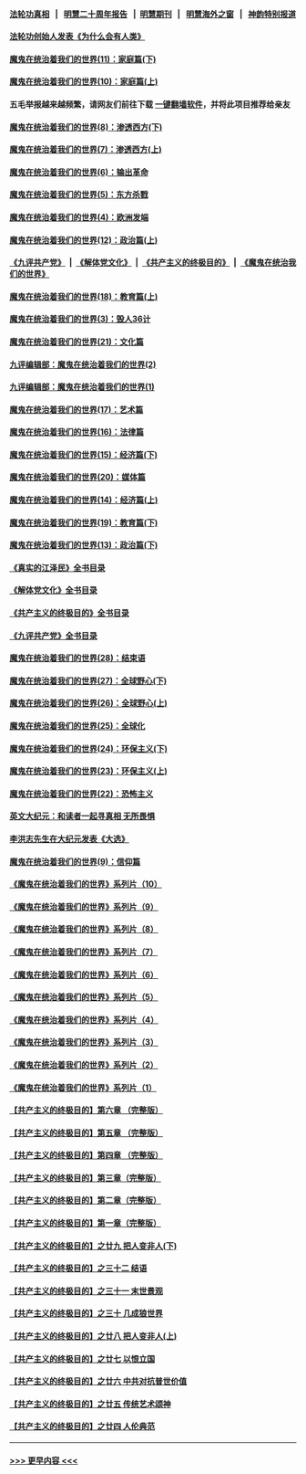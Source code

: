 #### [法轮功真相](https://github.com/gfw-breaker/truth/blob/master/README.md?t=0) &nbsp;&nbsp;|&nbsp;&nbsp; [明慧二十周年报告](https://github.com/gfw-breaker/mh-reports/blob/master/README.md?t=0) &nbsp;&nbsp;|&nbsp;&nbsp;[明慧期刊](https://github.com/gfw-breaker/mh-qikan) &nbsp;&nbsp;|&nbsp;&nbsp; [明慧海外之窗](https://github.com/gfw-breaker/mh-news/blob/master/README.md?t=0) &nbsp;&nbsp;|&nbsp;&nbsp; [神韵特别报道](https://github.com/gfw-breaker/mh-news/blob/master/shenyun.md?t=0)
#### [法轮功创始人发表《为什么会有人类》](../pages/nsc422/n13912117.md?t=03301543) 
#### [魔鬼在统治着我们的世界(11)：家庭篇(下)](../pages/nsc422/n10440961.md?t=03301543) 
#### [魔鬼在统治着我们的世界(10)：家庭篇(上)](../pages/nsc422/n10435448.md?t=03301543) 
#### 五毛举报越来越频繁，请网友们前往下载 [一键翻墙软件](https://github.com/gfw-breaker/ssr-accounts)，并将此项目推荐给亲友
#### [魔鬼在统治着我们的世界(8)：渗透西方(下)](../pages/nsc422/n10429603.md?t=03301543) 
#### [魔鬼在统治着我们的世界(7)：渗透西方(上)](../pages/nsc422/n10426013.md?t=03301543) 
#### [魔鬼在统治着我们的世界(6)：输出革命](../pages/nsc422/n10421536.md?t=03301543) 
#### [魔鬼在统治着我们的世界(5)：东方杀戮](../pages/nsc422/n10417707.md?t=03301543) 
#### [魔鬼在统治着我们的世界(4)：欧洲发端](../pages/nsc422/n10414890.md?t=03301543) 
#### [魔鬼在统治着我们的世界(12)：政治篇(上)](../pages/nsc422/n10444576.md?t=03301543) 
#### [《九评共产党》](https://github.com/begood0513/9ping.md/blob/master/README.md) &nbsp;|&nbsp; [《解体党文化》](../../../../jtdwh.md/blob/master/README.md)  &nbsp;|&nbsp; [《共产主义的终极目的》](../../../../gczydzjmd.md/blob/master/README.md) &nbsp;|&nbsp; [《魔鬼在统治我们的世界》](../../../../mgztzwmdsj.md/blob/master/README.md) 
#### [魔鬼在统治着我们的世界(18)：教育篇(上)](../pages/nsc422/n10526970.md?t=03301543) 
#### [魔鬼在统治着我们的世界(3)：毁人36计](../pages/nsc422/n10411583.md?t=03301543) 
#### [魔鬼在统治着我们的世界(21)：文化篇](../pages/nsc422/n10597706.md?t=03301543) 
#### [九评编辑部：魔鬼在统治着我们的世界(2)](../pages/nsc422/n10410036.md?t=03301543) 
#### [九评编辑部：魔鬼在统治着我们的世界(1)](../pages/nsc422/n10406825.md?t=03301543) 
#### [魔鬼在统治着我们的世界(17)：艺术篇](../pages/nsc422/n10499093.md?t=03301543) 
#### [魔鬼在统治着我们的世界(16)：法律篇](../pages/nsc422/n10485969.md?t=03301543) 
#### [魔鬼在统治着我们的世界(15)：经济篇(下)](../pages/nsc422/n10469975.md?t=03301543) 
#### [魔鬼在统治着我们的世界(20)：媒体篇](../pages/nsc422/n10586579.md?t=03301543) 
#### [魔鬼在统治着我们的世界(14)：经济篇(上)](../pages/nsc422/n10457370.md?t=03301543) 
#### [魔鬼在统治着我们的世界(19)：教育篇(下)](../pages/nsc422/n10564808.md?t=03301543) 
#### [魔鬼在统治着我们的世界(13)：政治篇(下)](../pages/nsc422/n10448270.md?t=03301543) 
#### [《真实的江泽民》全书目录](../pages/nsc422/n13721399.md?t=03301543) 
#### [《解体党文化》全书目录](../pages/nsc422/n13721157.md?t=03301543) 
#### [《共产主义的终极目的》全书目录](../pages/nsc422/n13721048.md?t=03301543) 
#### [《九评共产党》全书目录](../pages/nsc422/n13708085.md?t=03301543) 
#### [魔鬼在统治着我们的世界(28)：结束语](../pages/nsc422/n10936246.md?t=03301543) 
#### [魔鬼在统治着我们的世界(27)：全球野心(下)](../pages/nsc422/n10928319.md?t=03301543) 
#### [魔鬼在统治着我们的世界(26)：全球野心(上)](../pages/nsc422/n10900318.md?t=03301543) 
#### [魔鬼在统治着我们的世界(25)：全球化](../pages/nsc422/n10788205.md?t=03301543) 
#### [魔鬼在统治着我们的世界(24)：环保主义(下)](../pages/nsc422/n10695307.md?t=03301543) 
#### [魔鬼在统治着我们的世界(23)：环保主义(上)](../pages/nsc422/n10688613.md?t=03301543) 
#### [魔鬼在统治着我们的世界(22)：恐怖主义](../pages/nsc422/n10614727.md?t=03301543) 
#### [英文大纪元：和读者一起寻真相 无所畏惧](../pages/nsc422/n12542027.md?t=03301543) 
#### [李洪志先生在大纪元发表《大选》](../pages/nsc422/n12534746.md?t=03301543) 
#### [魔鬼在统治着我们的世界(9)：信仰篇](../pages/nsc422/n10432159.md?t=03301543) 
#### [《魔鬼在统治着我们的世界》系列片（10）](../pages/nsc422/n12292670.md?t=03301543) 
#### [《魔鬼在统治着我们的世界》系列片（9）](../pages/nsc422/n12290859.md?t=03301543) 
#### [《魔鬼在统治着我们的世界》系列片（8）](../pages/nsc422/n12287445.md?t=03301543) 
#### [《魔鬼在统治着我们的世界》系列片（7）](../pages/nsc422/n12283425.md?t=03301543) 
#### [《魔鬼在统治着我们的世界》系列片（6）](../pages/nsc422/n12282314.md?t=03301543) 
#### [《魔鬼在统治着我们的世界》系列片（5）](../pages/nsc422/n12281419.md?t=03301543) 
#### [《魔鬼在统治着我们的世界》系列片（4）](../pages/nsc422/n12274024.md?t=03301543) 
#### [《魔鬼在统治着我们的世界》系列片（3）](../pages/nsc422/n12271322.md?t=03301543) 
#### [《魔鬼在统治着我们的世界》系列片（2）](../pages/nsc422/n12269049.md?t=03301543) 
#### [《魔鬼在统治着我们的世界》系列片（1）](../pages/nsc422/n12267575.md?t=03301543) 
#### [【共产主义的终极目的】第六章 （完整版）](../pages/nsc422/n11428913.md?t=03301543) 
#### [【共产主义的终极目的】第五章 （完整版）](../pages/nsc422/n11428912.md?t=03301543) 
#### [【共产主义的终极目的】第四章 （完整版）](../pages/nsc422/n11428907.md?t=03301543) 
#### [【共产主义的终极目的】第三章（完整版）](../pages/nsc422/n11428848.md?t=03301543) 
#### [【共产主义的终极目的】第二章（完整版）](../pages/nsc422/n11428831.md?t=03301543) 
#### [【共产主义的终极目的】第一章（完整版）](../pages/nsc422/n11417651.md?t=03301543) 
#### [【共产主义的终极目的】之廿九 把人变非人(下)](../pages/nsc422/n11344140.md?t=03301543) 
#### [【共产主义的终极目的】之三十二 结语](../pages/nsc422/n11360535.md?t=03301543) 
#### [【共产主义的终极目的】之三十一 末世景观](../pages/nsc422/n11351129.md?t=03301543) 
#### [【共产主义的终极目的】之三十 几成狼世界](../pages/nsc422/n11348280.md?t=03301543) 
#### [【共产主义的终极目的】之廿八 把人变非人(上)](../pages/nsc422/n11340492.md?t=03301543) 
#### [【共产主义的终极目的】之廿七 以恨立国](../pages/nsc422/n11336944.md?t=03301543) 
#### [【共产主义的终极目的】之廿六 中共对抗普世价值](../pages/nsc422/n11324785.md?t=03301543) 
#### [【共产主义的终极目的】之廿五 传统艺术颂神](../pages/nsc422/n11296396.md?t=03301543) 
#### [【共产主义的终极目的】之廿四 人伦典范](../pages/nsc422/n11296397.md?t=03301543) 

----
#### [ >>> 更早内容 <<< ](../indexes/nsc422-earlier.md)

